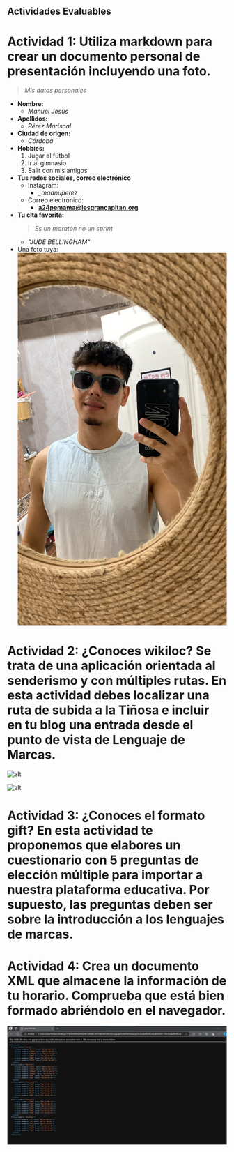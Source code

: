 ## Actividades Evaluables
# Actividad 1: Utiliza markdown para crear un documento personal de presentación incluyendo una foto.

> *Mis datos personales*
- **Nombre:** 
  - *Manuel Jesús*
- **Apellidos:**
  - *Pérez Mariscal*
- **Ciudad de origen:**
    - *Córdoba*
- **Hobbies:**
  1. Jugar al fútbol
  2. Ir al gimnasio
  3. Salir con mis amigos
- **Tus redes sociales, correo electrónico**
  - Instagram:
    - *_maanuperez*
  - Correo electrónico:
    - **a24pemama@iesgrancapitan.org**
- **Tu cita favorita:**
  >*Es un maratón no un sprint* 
  - *"JUDE BELLINGHAM"*
- Una foto tuya:
![alt](fotosobremi.jpg)

# Actividad 2: **¿Conoces wikiloc?** Se trata de una aplicación orientada al senderismo y con múltiples rutas. En esta actividad debes localizar una ruta de subida a la Tiñosa e incluir en tu blog una entrada desde el punto de vista de Lenguaje de Marcas.

![alt](tiñosa.jpg)

![alt](tiñosavisualstudio.jpg)
# Actividad 3: **¿Conoces el formato gift?** En esta actividad te proponemos que elabores un cuestionario con 5 preguntas de elección múltiple para importar a nuestra plataforma educativa. Por supuesto, las preguntas deben ser sobre la introducción a los lenguajes de marcas.

# Actividad 4: Crea un documento XML que almacene la información de tu horario. Comprueba que está bien formado abriéndolo en el navegador.
![alt](horarioact4.jpg)